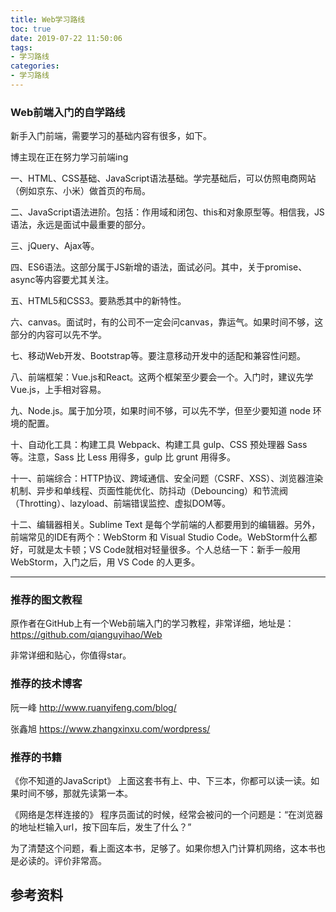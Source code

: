 ```yaml
---
title: Web学习路线
toc: true
date: 2019-07-22 11:50:06
tags:
- 学习路线
categories:
- 学习路线
---
```


### Web前端入门的自学路线
新手入门前端，需要学习的基础内容有很多，如下。

博主现在正在努力学习前端ing

<!--more-->

一、HTML、CSS基础、JavaScript语法基础。学完基础后，可以仿照电商网站（例如京东、小米）做首页的布局。

二、JavaScript语法进阶。包括：作用域和闭包、this和对象原型等。相信我，JS语法，永远是面试中最重要的部分。

三、jQuery、Ajax等。

四、ES6语法。这部分属于JS新增的语法，面试必问。其中，关于promise、async等内容要尤其关注。

五、HTML5和CSS3。要熟悉其中的新特性。

六、canvas。面试时，有的公司不一定会问canvas，靠运气。如果时间不够，这部分的内容可以先不学。

七、移动Web开发、Bootstrap等。要注意移动开发中的适配和兼容性问题。

八、前端框架：Vue.js和React。这两个框架至少要会一个。入门时，建议先学Vue.js，上手相对容易。

九、Node.js。属于加分项，如果时间不够，可以先不学，但至少要知道 node 环境的配置。

十、自动化工具：构建工具 Webpack、构建工具 gulp、CSS 预处理器 Sass 等。注意，Sass 比 Less 用得多，gulp 比 grunt 用得多。

十一、前端综合：HTTP协议、跨域通信、安全问题（CSRF、XSS）、浏览器渲染机制、异步和单线程、页面性能优化、防抖动（Debouncing）和节流阀（Throtting）、lazyload、前端错误监控、虚拟DOM等。

十二、编辑器相关。Sublime Text 是每个学前端的人都要用到的编辑器。另外，前端常见的IDE有两个：WebStorm 和 Visual Studio Code。WebStorm什么都好，可就是太卡顿；VS Code就相对轻量很多。个人总结一下：新手一般用 WebStorm，入门之后，用 VS Code 的人更多。


----------


### 推荐的图文教程
原作者在GitHub上有一个Web前端入门的学习教程，非常详细，地址是：
https://github.com/qianguyihao/Web


非常详细和贴心，你值得star。

### 推荐的技术博客

阮一峰 http://www.ruanyifeng.com/blog/

张鑫旭 https://www.zhangxinxu.com/wordpress/

### 推荐的书籍
《你不知道的JavaScript》
上面这套书有上、中、下三本，你都可以读一读。如果时间不够，那就先读第一本。

《网络是怎样连接的》
程序员面试的时候，经常会被问的一个问题是：“在浏览器的地址栏输入url，按下回车后，发生了什么？”

为了清楚这个问题，看上面这本书，足够了。如果你想入门计算机网络，这本书也是必读的。评价非常高。




## 参考资料
